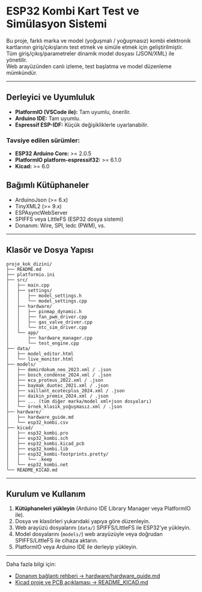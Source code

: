 # ESP32 Kombi Kart Test ve Simülasyon Sistemi

Bu proje, farklı marka ve model (yoğuşmalı / yoğuşmasız) kombi elektronik kartlarının giriş/çıkışlarını test etmek ve simüle etmek için geliştirilmiştir.  
Tüm giriş/çıkış/parametreler dinamik model dosyası (JSON/XML) ile yönetilir.  
Web arayüzünden canlı izleme, test başlatma ve model düzenleme mümkündür.

---

## Derleyici ve Uyumluluk

- **PlatformIO (VSCode ile):** Tam uyumlu, önerilir.
- **Arduino IDE:** Tam uyumlu.
- **Espressif ESP-IDF:** Küçük değişikliklerle uyarlanabilir.

### Tavsiye edilen sürümler:
- **ESP32 Arduino Core:** >= 2.0.5
- **PlatformIO platform-espressif32:** >= 6.1.0
- **Kicad:** >= 6.0

## Bağımlı Kütüphaneler

- ArduinoJson (>= 6.x)
- TinyXML2 (>= 9.x)
- ESPAsyncWebServer
- SPIFFS veya LittleFS (ESP32 dosya sistemi)
- Donanım: Wire, SPI, ledc (PWM), vs.

---

## Klasör ve Dosya Yapısı

```
proje_kok_dizini/
├── README.md
├── platformio.ini
├── src/
│   ├── main.cpp
│   ├── settings/
│   │   ├── model_settings.h
│   │   └── model_settings.cpp
│   ├── hardware/
│   │   ├── pinmap_dynamic.h
│   │   ├── fan_pwm_driver.cpp
│   │   ├── gas_valve_driver.cpp
│   │   └── ntc_sim_driver.cpp
│   └── app/
│       ├── hardware_manager.cpp
│       └── test_engine.cpp
├── data/
│   ├── model_editor.html
│   └── live_monitor.html
├── models/
│   ├── demirdokum_neo_2023.xml / .json
│   ├── bosch_condense_2024.xml / .json
│   ├── eca_proteus_2022.xml / .json
│   ├── baymak_duotec_2021.xml / .json
│   ├── vaillant_ecotecplus_2024.xml / .json
│   ├── daikin_premix_2024.xml / .json
│   ├── ... (tüm diğer marka/model xml+json dosyaları)
│   └── örnek_klasik_yoğuşmasız.xml / .json
├── hardware/
│   ├── hardware_guide.md
│   └── esp32_kombi.csv
├── kicad/
│   ├── esp32_kombi.pro
│   ├── esp32_kombi.sch
│   ├── esp32_kombi.kicad_pcb
│   ├── esp32_kombi.lib
│   ├── esp32_kombi-footprints.pretty/
│   │   └── .keep
│   └── esp32_kombi.net
└── README_KICAD.md
```

---

## Kurulum ve Kullanım

1. **Kütüphaneleri yükleyin** (Arduino IDE Library Manager veya PlatformIO ile).
2. Dosya ve klasörleri yukarıdaki yapıya göre düzenleyin.
3. Web arayüzü dosyalarını (`data/`) SPIFFS/LittleFS ile ESP32'ye yükleyin.
4. Model dosyalarını (`models/`) web arayüzüyle veya doğrudan SPIFFS/LittleFS ile cihaza aktarın.
5. PlatformIO veya Arduino IDE ile derleyip yükleyin.

---

Daha fazla bilgi için:
- [Donanım bağlantı rehberi → hardware/hardware_guide.md](hardware/hardware_guide.md)
- [Kicad proje ve PCB açıklaması → README_KICAD.md](README_KICAD.md)